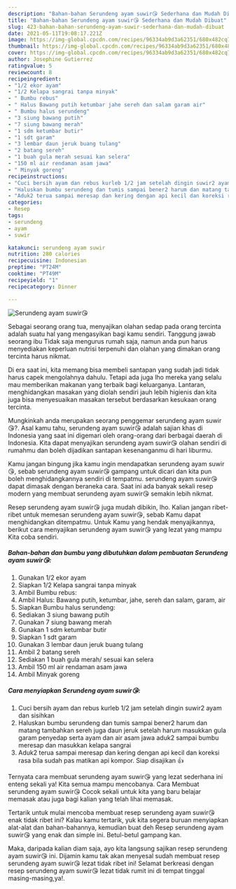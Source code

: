 ```yaml
---
description: "Bahan-bahan Serundeng ayam suwir😘 Sederhana dan Mudah Dibuat"
title: "Bahan-bahan Serundeng ayam suwir😘 Sederhana dan Mudah Dibuat"
slug: 423-bahan-bahan-serundeng-ayam-suwir-sederhana-dan-mudah-dibuat
date: 2021-05-11T19:08:17.221Z
image: https://img-global.cpcdn.com/recipes/96334ab9d3a62351/680x482cq70/serundeng-ayam-suwir😘-foto-resep-utama.jpg
thumbnail: https://img-global.cpcdn.com/recipes/96334ab9d3a62351/680x482cq70/serundeng-ayam-suwir😘-foto-resep-utama.jpg
cover: https://img-global.cpcdn.com/recipes/96334ab9d3a62351/680x482cq70/serundeng-ayam-suwir😘-foto-resep-utama.jpg
author: Josephine Gutierrez
ratingvalue: 5
reviewcount: 8
recipeingredient:
- "1/2 ekor ayam"
- "1/2 Kelapa sangrai tanpa minyak"
- " Bumbu rebus"
- " Halus Bawang putih ketumbar jahe sereh dan salam garam air"
- " Bumbu halus serundeng"
- "3 siung bawang putih"
- "7 siung bawang merah"
- "1 sdm ketumbar butir"
- "1 sdt garam"
- "3 lembar daun jeruk buang tulang"
- "2 batang sereh"
- "1 buah gula merah sesuai kan selera"
- "150 ml air rendaman asam jawa"
- " Minyak goreng"
recipeinstructions:
- "Cuci bersih ayam dan rebus kurleb 1/2 jam setelah dingin suwir2 ayam dan sisihkan"
- "Haluskan bumbu serundeng dan tumis sampai bener2 harum dan matang tambahkan sereh juga daun jeruk setelah harum masukkan gula garam penyedap serta ayam dan air asam jawa aduk2 sampai bumbu meresap dan masukkan kelapa sangrai"
- "Aduk2 terua sampai meresap dan kering dengan api kecil dan koreksi rasa bila sudah pas matikan api kompor. Siap disajikan 👍"
categories:
- Resep
tags:
- serundeng
- ayam
- suwir

katakunci: serundeng ayam suwir 
nutrition: 280 calories
recipecuisine: Indonesian
preptime: "PT24M"
cooktime: "PT49M"
recipeyield: "1"
recipecategory: Dinner

---
```



![Serundeng ayam suwir😘](https://img-global.cpcdn.com/recipes/96334ab9d3a62351/680x482cq70/serundeng-ayam-suwir😘-foto-resep-utama.jpg)

Sebagai seorang orang tua, menyajikan olahan sedap pada orang tercinta adalah suatu hal yang mengasyikan bagi kamu sendiri. Tanggung jawab seorang ibu Tidak saja mengurus rumah saja, namun anda pun harus menyediakan keperluan nutrisi terpenuhi dan olahan yang dimakan orang tercinta harus nikmat.

Di era  saat ini, kita memang bisa membeli santapan yang sudah jadi tidak harus capek mengolahnya dahulu. Tetapi ada juga lho mereka yang selalu mau memberikan makanan yang terbaik bagi keluarganya. Lantaran, menghidangkan masakan yang diolah sendiri jauh lebih higienis dan kita juga bisa menyesuaikan masakan tersebut berdasarkan kesukaan orang tercinta. 



Mungkinkah anda merupakan seorang penggemar serundeng ayam suwir😘?. Asal kamu tahu, serundeng ayam suwir😘 adalah sajian khas di Indonesia yang saat ini digemari oleh orang-orang dari berbagai daerah di Indonesia. Kita dapat menyajikan serundeng ayam suwir😘 olahan sendiri di rumahmu dan boleh dijadikan santapan kesenanganmu di hari liburmu.

Kamu jangan bingung jika kamu ingin mendapatkan serundeng ayam suwir😘, sebab serundeng ayam suwir😘 gampang untuk dicari dan kita pun boleh menghidangkannya sendiri di tempatmu. serundeng ayam suwir😘 dapat dimasak dengan beraneka cara. Saat ini ada banyak sekali resep modern yang membuat serundeng ayam suwir😘 semakin lebih nikmat.

Resep serundeng ayam suwir😘 juga mudah dibikin, lho. Kalian jangan ribet-ribet untuk memesan serundeng ayam suwir😘, sebab Kamu dapat menghidangkan ditempatmu. Untuk Kamu yang hendak menyajikannya, berikut cara menyajikan serundeng ayam suwir😘 yang lezat yang mampu Kita coba sendiri.

<!--inarticleads1-->

##### Bahan-bahan dan bumbu yang dibutuhkan dalam pembuatan Serundeng ayam suwir😘:

1. Gunakan 1/2 ekor ayam
1. Siapkan 1/2 Kelapa sangrai tanpa minyak
1. Ambil  Bumbu rebus:
1. Ambil  Halus: Bawang putih, ketumbar, jahe, sereh dan salam, garam, air
1. Siapkan  Bumbu halus serundeng:
1. Sediakan 3 siung bawang putih
1. Gunakan 7 siung bawang merah
1. Gunakan 1 sdm ketumbar butir
1. Siapkan 1 sdt garam
1. Gunakan 3 lembar daun jeruk buang tulang
1. Ambil 2 batang sereh
1. Sediakan 1 buah gula merah/ sesuai kan selera
1. Ambil 150 ml air rendaman asam jawa
1. Ambil  Minyak goreng




<!--inarticleads2-->

##### Cara menyiapkan Serundeng ayam suwir😘:

1. Cuci bersih ayam dan rebus kurleb 1/2 jam setelah dingin suwir2 ayam dan sisihkan
1. Haluskan bumbu serundeng dan tumis sampai bener2 harum dan matang tambahkan sereh juga daun jeruk setelah harum masukkan gula garam penyedap serta ayam dan air asam jawa aduk2 sampai bumbu meresap dan masukkan kelapa sangrai
1. Aduk2 terua sampai meresap dan kering dengan api kecil dan koreksi rasa bila sudah pas matikan api kompor. Siap disajikan 👍




Ternyata cara membuat serundeng ayam suwir😘 yang lezat sederhana ini enteng sekali ya! Kita semua mampu mencobanya. Cara Membuat serundeng ayam suwir😘 Cocok sekali untuk kita yang baru belajar memasak atau juga bagi kalian yang telah lihai memasak.

Tertarik untuk mulai mencoba membuat resep serundeng ayam suwir😘 enak tidak ribet ini? Kalau kamu tertarik, yuk kita segera buruan menyiapkan alat-alat dan bahan-bahannya, kemudian buat deh Resep serundeng ayam suwir😘 yang enak dan simple ini. Betul-betul gampang kan. 

Maka, daripada kalian diam saja, ayo kita langsung sajikan resep serundeng ayam suwir😘 ini. Dijamin kamu tak akan menyesal sudah membuat resep serundeng ayam suwir😘 lezat tidak ribet ini! Selamat berkreasi dengan resep serundeng ayam suwir😘 lezat tidak rumit ini di tempat tinggal masing-masing,ya!.

